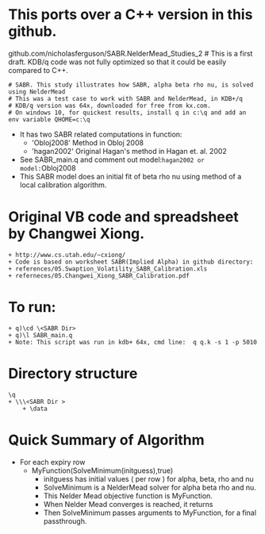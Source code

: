# This ports over a C++ version in this github.
github.com/nicholasferguson/SABR.NelderMead_Studies_2
	# This is a first draft.  KDB/q code was not fully optimized so that it could be easily compared to C++.

	# SABR. This study illustrates how SABR, alpha beta rho nu, is solved using NelderMead 
	# This was a test case to work with SABR and NelderMead, in KDB+/q
	# KDB/q version was 64x, downloaded for free from kx.com.  
	# On windows 10, for quickest results, install q in c:\q and add an env variable QHOME=c:\q

+ It has two SABR related computations in function: 
	+ 'Obloj2008'  Method in Obloj 2008
	+ 'hagan2002'  Original Hagan's method in Hagan et. al. 2002
+ See SABR_main.q and comment out model:`hagan2002 or model:`Obloj2008
+ This SABR model does an initial fit of beta rho nu using method of a local calibration algorithm.  

# Original VB code and spreadsheet by Changwei Xiong. 
	+ http://www.cs.utah.edu/~cxiong/
	+ Code is based on worksheet SABR(Implied Alpha) in github directory:
	+ references/05.Swaption_Volatility_SABR_Calibration.xls
	+ referneces/05.Changwei_Xiong_SABR_Calibration.pdf
	
# To run: 
	+ q)\cd \<SABR Dir>
	+ q)\l SABR_main.q
	+ Note: This script was run in kdb+ 64x, cmd line:  q q.k -s 1 -p 5010

# Directory structure
	\q
	+ \\\<SABR Dir >
		+ \data

# Quick Summary of Algorithm


+ For each expiry row
	+ MyFunction(SolveMinimum(initguess),true)
		+ initguess has initial values ( per row ) for alpha, beta, rho and nu
		+ SolveMinimum is a NelderMead solver for alpha beta rho and nu.
		+ This Nelder Mead objective function is MyFunction.  
		+ When Nelder Mead converges is reached, it returns	
		+ Then SolveMinimum passes arguments  to MyFunction, for a final passthrough.
